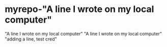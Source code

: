 # myrepo-"A line I wrote on my local computer" 
"A line I wrote on my local computer" 
"A line I wrote on my local computer" 
"adding a line, test cred" 

